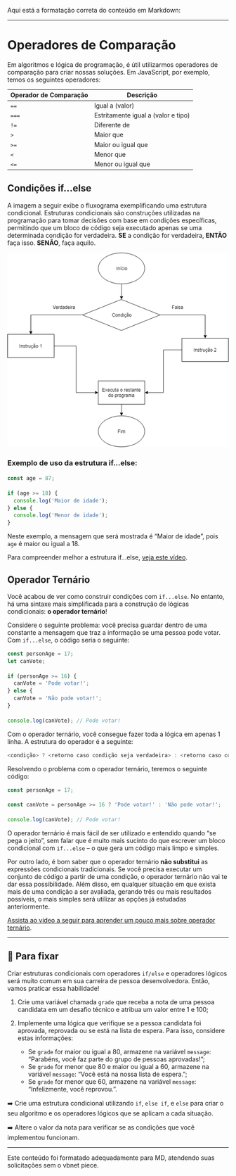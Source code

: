 Aqui está a formatação correta do conteúdo em Markdown:

---

# Operadores de Comparação

Em algoritmos e lógica de programação, é útil utilizarmos operadores de comparação para criar nossas soluções. Em JavaScript, por exemplo, temos os seguintes operadores:

| Operador de Comparação | Descrição                                 |
|------------------------|-------------------------------------------|
| `==`                   | Igual a (valor)                           |
| `===`                  | Estritamente igual a (valor e tipo)       |
| `!=`                   | Diferente de                              |
| `>`                    | Maior que                                 |
| `>=`                   | Maior ou igual que                        |
| `<`                    | Menor que                                 |
| `<=`                   | Menor ou igual que                        |

## Condições if…else

A imagem a seguir exibe o fluxograma exemplificando uma estrutura condicional. Estruturas condicionais são construções utilizadas na programação para tomar decisões com base em condições específicas, permitindo que um bloco de código seja executado apenas se uma determinada condição for verdadeira. **SE** a condição for verdadeira, **ENTÃO** faça isso. **SENÃO**, faça aquilo.

![alt text](images/1.png)

### Exemplo de uso da estrutura if...else:

```javascript
const age = 87;

if (age >= 18) {
  console.log('Maior de idade');
} else {
  console.log('Menor de idade');
}
```

Neste exemplo, a mensagem que será mostrada é “Maior de idade”, pois `age` é maior ou igual a 18.

Para compreender melhor a estrutura if...else, [veja este vídeo](https://www.youtube.com/watch?v=IsG4Xd6LlsM).

## Operador Ternário

Você acabou de ver como construir condições com `if...else`. No entanto, há uma sintaxe mais simplificada para a construção de lógicas condicionais: **o operador ternário**!

Considere o seguinte problema: você precisa guardar dentro de uma constante a mensagem que traz a informação se uma pessoa pode votar. Com `if...else`, o código seria o seguinte:

```javascript
const personAge = 17;
let canVote;

if (personAge >= 16) {
  canVote = 'Pode votar!';
} else {
  canVote = 'Não pode votar!';
}

console.log(canVote); // Pode votar!
```

Com o operador ternário, você consegue fazer toda a lógica em apenas 1 linha. A estrutura do operador é a seguinte:

```javascript
<condição> ? <retorno caso condição seja verdadeira> : <retorno caso condição seja falsa>;
```

Resolvendo o problema com o operador ternário, teremos o seguinte código:

```javascript
const personAge = 17;

const canVote = personAge >= 16 ? 'Pode votar!' : 'Não pode votar!';

console.log(canVote); // Pode votar!
```

O operador ternário é mais fácil de ser utilizado e entendido quando “se pega o jeito”, sem falar que é muito mais sucinto do que escrever um bloco condicional com `if...else` – o que gera um código mais limpo e simples.

Por outro lado, é bom saber que o operador ternário **não substitui** as expressões condicionais tradicionais. Se você precisa executar um conjunto de código a partir de uma condição, o operador ternário não vai te dar essa possibilidade. Além disso, em qualquer situação em que exista mais de uma condição a ser avaliada, gerando três ou mais resultados possíveis, o mais simples será utilizar as opções já estudadas anteriormente.

[Assista ao vídeo a seguir para aprender um pouco mais sobre operador ternário](https://www.youtube.com/watch?v=atS_A9HHAVo).

---

## 🚀 Para fixar

Criar estruturas condicionais com operadores `if/else` e operadores lógicos será muito comum em sua carreira de pessoa desenvolvedora. Então, vamos praticar essa habilidade!

1. Crie uma variável chamada `grade` que receba a nota de uma pessoa candidata em um desafio técnico e atribua um valor entre 1 e 100;
2. Implemente uma lógica que verifique se a pessoa candidata foi aprovada, reprovada ou se está na lista de espera. Para isso, considere estas informações:

   - Se `grade` for maior ou igual a 80, armazene na variável `message`: “Parabéns, você faz parte do grupo de pessoas aprovadas!”;
   - Se `grade` for menor que 80 e maior ou igual a 60, armazene na variável `message`: “Você está na nossa lista de espera.”;
   - Se `grade` for menor que 60, armazene na variável `message`: “Infelizmente, você reprovou.”.

➡️ Crie uma estrutura condicional utilizando `if`, `else if`, e `else` para criar o seu algoritmo e os operadores lógicos que se aplicam a cada situação.

➡️ Altere o valor da nota para verificar se as condições que você implementou funcionam.

--- 

Este conteúdo foi formatado adequadamente para MD, atendendo suas solicitações sem o vbnet piece.
